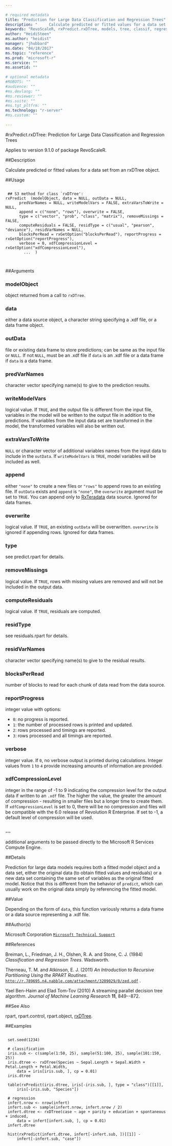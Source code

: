 ```yaml
--- 
 
# required metadata 
title: "Prediction for Large Data Classification and Regression Trees" 
description: "     Calculate predicted or fitted values for a data set from an rxDTree object. " 
keywords: "RevoScaleR, rxPredict.rxDTree, models, tree, classif, regression, classification" 
author: "HeidiSteen"
ms.author: "heidist" 
manager: "jhubbard" 
ms.date: "04/18/2017" 
ms.topic: "reference" 
ms.prod: "microsoft-r" 
ms.service: "" 
ms.assetid: "" 
 
# optional metadata 
#ROBOTS: "" 
#audience: "" 
#ms.devlang: "" 
#ms.reviewer: "" 
#ms.suite: "" 
#ms.tgt_pltfrm: "" 
ms.technology: "r-server" 
#ms.custom: "" 
 
--- 
```

 
 
 #rxPredict.rxDTree: Prediction for Large Data Classification and Regression Trees

 Applies to version 9.1.0 of package RevoScaleR.
 
 
 ##Description
 
Calculate predicted or fitted values for a data set from an rxDTree object.
 
 
 ##Usage

```   
  
 ## S3 method for class `rxDTree':
rxPredict  (modelObject, data = NULL, outData = NULL, 
      predVarNames = NULL, writeModelVars = FALSE, extraVarsToWrite = NULL, 
      append = c("none", "rows"), overwrite = FALSE,
      type = c("vector", "prob", "class", "matrix"), removeMissings = FALSE,
      computeResiduals = FALSE, residType = c("usual", "pearson", "deviance"), residVarNames = NULL,
      blocksPerRead = rxGetOption("blocksPerRead"), reportProgress = rxGetOption("reportProgress"),
      verbose = 0, xdfCompressionLevel = rxGetOption("xdfCompressionLevel"),
        ...  )
      
 
```
 
 ##Arguments

   
    
 ### modelObject
  object returned from a call to `rxDTree`. 
  
    
 ### data
  either a data source object, a character string  specifying a .xdf file, or a data frame object. 
  
    
 ### outData
  file or existing data frame to store predictions;  can be same as the input file or `NULL`.  If not `NULL`, must be an .xdf file if `data` is an .xdf file  or a data frame if `data` is a data frame. 
  
    
 ### predVarNames
  character vector specifying name(s) to give to the prediction results. 
  
  
    
 ### writeModelVars
  logical value. If `TRUE`, and the output file is different from the input file,  variables in the model will be written to the output file in addition to the predictions.  If variables from the input data set are transformed in the model,  the transformed variables will also be written out. 
  
  
    
 ### extraVarsToWrite
 `NULL` or character vector of additional variables names from the input data to include in the `outData`.  If `writeModelVars` is `TRUE`, model variables will be included as well. 
  
  
    
 ### append
  either `"none"` to create a new files or `"rows"` to append rows to an existing file.  If `outData` exists and `append` is `"none"`, the `overwrite` argument must be set to `TRUE`.  You can append only to [RxTeradata](rxteradata.md) data source. Ignored for data frames.    
  
  
    
 ### overwrite
  logical value. If `TRUE`, an existing `outData` will be overwritten.  `overwrite` is ignored if appending rows. Ignored for data frames.  
  
  
    
 ### type
  see predict.rpart for details. 
  
    
 ### removeMissings
  logical value.  If `TRUE`, rows with missing values are removed and  will not be included in the output data. 
  
    
 ### computeResiduals
  logical value. If `TRUE`, residuals are computed. 
  
    
 ### residType
  see residuals.rpart for details. 
  
    
 ### residVarNames
  character vector specifying name(s) to give to the residual results. 
  
  
    
 ### blocksPerRead
  number of blocks to read for each chunk of data  read from the data source. 
  
    
 ### reportProgress
  integer value with options:  
*   `0`: no progress is reported. 
*   `1`: the number of processed rows is printed and updated. 
*   `2`: rows processed and timings are reported. 
*   `3`: rows processed and all timings are reported. 
 
  
    
 ### verbose
  integer value.  If `0`, no verbose output is printed during calculations.  Integer values from `1` to `4` provide increasing amounts of information are provided. 
  
    
 ### xdfCompressionLevel
 integer in the range of -1 to 9 indicating the compression level for the output data if written to an `.xdf` file.  The higher the value, the greater the amount of compression - resulting in smaller files but a longer time to create them. If `xdfCompressionLevel` is set to 0, there will be no compression and files will be compatible with the 6.0 release of Revolution R Enterprise.  If set to -1, a default level of compression will be used. 
   
  
    
 ###  ...
  additional arguments to be passed directly to the Microsoft R Services Compute Engine. 
  
 
 
 ##Details
 
Prediction for large data models requires both a fitted model object and a data set, either the
original data (to obtain fitted values and residuals) or a new data set containing the same set
of variables as the original fitted model. Notice that this is different from the behavior of
`predict`, which can usually work on the original data simply by referencing the fitted model.


 
 
 ##Value
 
Depending on the form of `data`, this function variously returns a data frame or a data source
representing a .xdf file.
 
 ##Author(s)
 
Microsoft Corporation [`Microsoft Technical Support`](https://go.microsoft.com/fwlink/?LinkID=698556&clcid=0x409)

 
 
 ##References
 
Breiman, L., Friedman, J. H., Olshen, R. A. and Stone, C. J. (1984)
*Classification and Regression Trees*.
Wadsworth.

Therneau, T. M. and Atkinson, E. J. (2011)
*An Introduction to Recursive Partitioning Using the RPART Routines*.
[`http://r.789695.n4.nabble.com/attachment/3209029/0/zed.pdf`](http://r.789695.n4.nabble.com/attachment/3209029/0/zed.pdf)
.

Yael Ben-Haim and Elad Tom-Tov (2010)
A streaming parallel decision tree algorithm.
*Journal of Machine Learning Research* **11**, 849--872. 
 
 
 ##See Also
 
rpart, rpart.control, rpart.object,
[rxDTree](rxdtree.md).
   
 ##Examples

 ```
   
  set.seed(1234)
  
  # classification
  iris.sub <- c(sample(1:50, 25), sample(51:100, 25), sample(101:150, 25))
  iris.dtree <- rxDTree(Species ~ Sepal.Length + Sepal.Width + Petal.Length + Petal.Width, 
      data = iris[iris.sub, ], cp = 0.01)
  iris.dtree
  
  table(rxPredict(iris.dtree, iris[-iris.sub, ], type = "class")[[1]], 
      iris[-iris.sub, "Species"])
  
  # regression
  infert.nrow <- nrow(infert)
  infert.sub <- sample(infert.nrow, infert.nrow / 2)
  infert.dtree <- rxDTree(case ~ age + parity + education + spontaneous + induced, 
      data = infert[infert.sub, ], cp = 0.01)
  infert.dtree
         
  hist(rxPredict(infert.dtree, infert[-infert.sub, ])[[1]] - 
      infert[-infert.sub, "case"])
          
  
 
```
 
 
 
 
 
 
